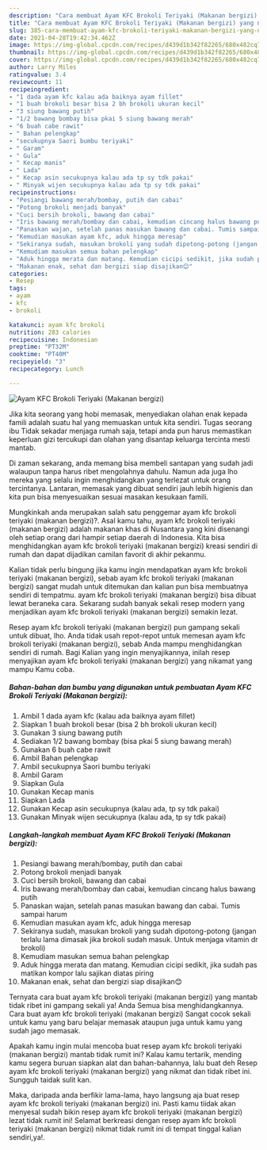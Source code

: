 ```yaml
---
description: "Cara membuat Ayam KFC Brokoli Teriyaki (Makanan bergizi) yang nikmat Untuk Jualan"
title: "Cara membuat Ayam KFC Brokoli Teriyaki (Makanan bergizi) yang nikmat Untuk Jualan"
slug: 385-cara-membuat-ayam-kfc-brokoli-teriyaki-makanan-bergizi-yang-nikmat-untuk-jualan
date: 2021-04-28T19:42:34.462Z
image: https://img-global.cpcdn.com/recipes/d439d1b342f82265/680x482cq70/ayam-kfc-brokoli-teriyaki-makanan-bergizi-foto-resep-utama.jpg
thumbnail: https://img-global.cpcdn.com/recipes/d439d1b342f82265/680x482cq70/ayam-kfc-brokoli-teriyaki-makanan-bergizi-foto-resep-utama.jpg
cover: https://img-global.cpcdn.com/recipes/d439d1b342f82265/680x482cq70/ayam-kfc-brokoli-teriyaki-makanan-bergizi-foto-resep-utama.jpg
author: Larry Miles
ratingvalue: 3.4
reviewcount: 11
recipeingredient:
- "1 dada ayam kfc kalau ada baiknya ayam fillet"
- "1 buah brokoli besar bisa 2 bh brokoli ukuran kecil"
- "3 siung bawang putih"
- "1/2 bawang bombay bisa pkai 5 siung bawang merah"
- "6 buah cabe rawit"
- " Bahan pelengkap"
- "secukupnya Saori bumbu teriyaki"
- " Garam"
- " Gula"
- " Kecap manis"
- " Lada"
- " Kecap asin secukupnya kalau ada tp sy tdk pakai"
- " Minyak wijen secukupnya kalau ada tp sy tdk pakai"
recipeinstructions:
- "Pesiangi bawang merah/bombay, putih dan cabai"
- "Potong brokoli menjadi banyak"
- "Cuci bersih brokoli, bawang dan cabai"
- "Iris bawang merah/bombay dan cabai, kemudian cincang halus bawang putih"
- "Panaskan wajan, setelah panas masukan bawang dan cabai. Tumis sampai harum"
- "Kemudian masukan ayam kfc, aduk hingga meresap"
- "Sekiranya sudah, masukan brokoli yang sudah dipotong-potong (jangan terlalu lama dimasak jika brokoli sudah masuk. Untuk menjaga vitamin dr brokoli)"
- "Kemudiam masukan semua bahan pelengkap"
- "Aduk hingga merata dan matang. Kemudian cicipi sedikit, jika sudah pas matikan kompor lalu sajikan diatas piring"
- "Makanan enak, sehat dan bergizi siap disajikan😊"
categories:
- Resep
tags:
- ayam
- kfc
- brokoli

katakunci: ayam kfc brokoli 
nutrition: 283 calories
recipecuisine: Indonesian
preptime: "PT32M"
cooktime: "PT40M"
recipeyield: "3"
recipecategory: Lunch

---
```



![Ayam KFC Brokoli Teriyaki (Makanan bergizi)](https://img-global.cpcdn.com/recipes/d439d1b342f82265/680x482cq70/ayam-kfc-brokoli-teriyaki-makanan-bergizi-foto-resep-utama.jpg)

Jika kita seorang yang hobi memasak, menyediakan olahan enak kepada famili adalah suatu hal yang memuaskan untuk kita sendiri. Tugas seorang ibu Tidak sekadar menjaga rumah saja, tetapi anda pun harus memastikan keperluan gizi tercukupi dan olahan yang disantap keluarga tercinta mesti mantab.

Di zaman  sekarang, anda memang bisa membeli santapan yang sudah jadi walaupun tanpa harus ribet mengolahnya dahulu. Namun ada juga lho mereka yang selalu ingin menghidangkan yang terlezat untuk orang tercintanya. Lantaran, memasak yang dibuat sendiri jauh lebih higienis dan kita pun bisa menyesuaikan sesuai masakan kesukaan famili. 



Mungkinkah anda merupakan salah satu penggemar ayam kfc brokoli teriyaki (makanan bergizi)?. Asal kamu tahu, ayam kfc brokoli teriyaki (makanan bergizi) adalah makanan khas di Nusantara yang kini disenangi oleh setiap orang dari hampir setiap daerah di Indonesia. Kita bisa menghidangkan ayam kfc brokoli teriyaki (makanan bergizi) kreasi sendiri di rumah dan dapat dijadikan camilan favorit di akhir pekanmu.

Kalian tidak perlu bingung jika kamu ingin mendapatkan ayam kfc brokoli teriyaki (makanan bergizi), sebab ayam kfc brokoli teriyaki (makanan bergizi) sangat mudah untuk ditemukan dan kalian pun bisa membuatnya sendiri di tempatmu. ayam kfc brokoli teriyaki (makanan bergizi) bisa dibuat lewat beraneka cara. Sekarang sudah banyak sekali resep modern yang menjadikan ayam kfc brokoli teriyaki (makanan bergizi) semakin lezat.

Resep ayam kfc brokoli teriyaki (makanan bergizi) pun gampang sekali untuk dibuat, lho. Anda tidak usah repot-repot untuk memesan ayam kfc brokoli teriyaki (makanan bergizi), sebab Anda mampu menghidangkan sendiri di rumah. Bagi Kalian yang ingin menyajikannya, inilah resep menyajikan ayam kfc brokoli teriyaki (makanan bergizi) yang nikamat yang mampu Kamu coba.

<!--inarticleads1-->

##### Bahan-bahan dan bumbu yang digunakan untuk pembuatan Ayam KFC Brokoli Teriyaki (Makanan bergizi):

1. Ambil 1 dada ayam kfc (kalau ada baiknya ayam fillet)
1. Siapkan 1 buah brokoli besar (bisa 2 bh brokoli ukuran kecil)
1. Gunakan 3 siung bawang putih
1. Sediakan 1/2 bawang bombay (bisa pkai 5 siung bawang merah)
1. Gunakan 6 buah cabe rawit
1. Ambil  Bahan pelengkap
1. Ambil secukupnya Saori bumbu teriyaki
1. Ambil  Garam
1. Siapkan  Gula
1. Gunakan  Kecap manis
1. Siapkan  Lada
1. Gunakan  Kecap asin secukupnya (kalau ada, tp sy tdk pakai)
1. Gunakan  Minyak wijen secukupnya (kalau ada, tp sy tdk pakai)




<!--inarticleads2-->

##### Langkah-langkah membuat Ayam KFC Brokoli Teriyaki (Makanan bergizi):

1. Pesiangi bawang merah/bombay, putih dan cabai
1. Potong brokoli menjadi banyak
1. Cuci bersih brokoli, bawang dan cabai
1. Iris bawang merah/bombay dan cabai, kemudian cincang halus bawang putih
1. Panaskan wajan, setelah panas masukan bawang dan cabai. Tumis sampai harum
1. Kemudian masukan ayam kfc, aduk hingga meresap
1. Sekiranya sudah, masukan brokoli yang sudah dipotong-potong (jangan terlalu lama dimasak jika brokoli sudah masuk. Untuk menjaga vitamin dr brokoli)
1. Kemudiam masukan semua bahan pelengkap
1. Aduk hingga merata dan matang. Kemudian cicipi sedikit, jika sudah pas matikan kompor lalu sajikan diatas piring
1. Makanan enak, sehat dan bergizi siap disajikan😊




Ternyata cara buat ayam kfc brokoli teriyaki (makanan bergizi) yang mantab tidak ribet ini gampang sekali ya! Anda Semua bisa menghidangkannya. Cara buat ayam kfc brokoli teriyaki (makanan bergizi) Sangat cocok sekali untuk kamu yang baru belajar memasak ataupun juga untuk kamu yang sudah jago memasak.

Apakah kamu ingin mulai mencoba buat resep ayam kfc brokoli teriyaki (makanan bergizi) mantab tidak rumit ini? Kalau kamu tertarik, mending kamu segera buruan siapkan alat dan bahan-bahannya, lalu buat deh Resep ayam kfc brokoli teriyaki (makanan bergizi) yang nikmat dan tidak ribet ini. Sungguh taidak sulit kan. 

Maka, daripada anda berfikir lama-lama, hayo langsung aja buat resep ayam kfc brokoli teriyaki (makanan bergizi) ini. Pasti kamu tiidak akan menyesal sudah bikin resep ayam kfc brokoli teriyaki (makanan bergizi) lezat tidak rumit ini! Selamat berkreasi dengan resep ayam kfc brokoli teriyaki (makanan bergizi) nikmat tidak rumit ini di tempat tinggal kalian sendiri,ya!.

